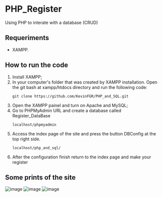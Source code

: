 # PHP_Register
Using PHP to interate with a database (CRUD)


## Requeriments

<ul>
<li>XAMPP.</li>
</ul>

## How to run the code

<ol>
<li>Install XAMPP;</li>
<li>In your computer's folder that was created by XAMPP installation. Open the git bash at xampp/htdocs directory and run the following code:</li>

```
git clone https://github.com/KevinFGR/PHP_and_SQL.git
```
<li>Open the XAMPP painel and turn on Apache and MySQL;</li>
<li>Go to PHPMyAdmin URL and create a database called Register_DataBase</li>

```
localhost/phpmyadmin
```
<li>Access the index page of the site and press the button DBConfig at the top right side.</li>

```
localhost/php_and_sql/
```
<li>After the configuration finish return to the index page and make your register</li>
</ol>

## Some prints of the site

![image](https://github.com/KevinFGR/PHP_and_SQL/assets/109561598/6c2d4a5b-de6c-4a68-a248-d6c9fe399a9e)
![image](https://github.com/KevinFGR/PHP_and_SQL/assets/109561598/043b8df6-6935-4d50-baa3-ca36ea89b5e7)
![image](https://github.com/KevinFGR/PHP_and_SQL/assets/109561598/e5813fd9-125d-476a-baa1-cb9f63f86ad9)


